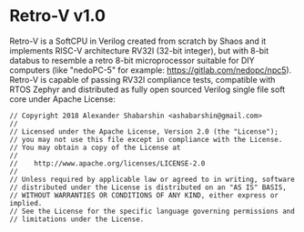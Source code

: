 # Retro-V v1.0
Retro-V is a SoftCPU in Verilog created from scratch by Shaos and it implements RISC-V
architecture RV32I (32-bit integer), but with 8-bit databus to resemble
a retro 8-bit microprocessor suitable for DIY computers
(like "nedoPC-5" for example: https://gitlab.com/nedopc/npc5).
Retro-V is capable of passing RV32I compliance tests, compatible with RTOS Zephyr and
distributed as fully open sourced Verilog single file soft core under Apache License:

    // Copyright 2018 Alexander Shabarshin <ashabarshin@gmail.com>
    //
    // Licensed under the Apache License, Version 2.0 (the "License");
    // you may not use this file except in compliance with the License.
    // You may obtain a copy of the License at
    //
    //    http://www.apache.org/licenses/LICENSE-2.0
    //
    // Unless required by applicable law or agreed to in writing, software
    // distributed under the License is distributed on an "AS IS" BASIS,
    // WITHOUT WARRANTIES OR CONDITIONS OF ANY KIND, either express or implied.
    // See the License for the specific language governing permissions and
    // limitations under the License.
